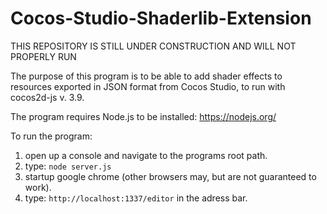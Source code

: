 # Cocos-Studio-Shaderlib-Extension

THIS REPOSITORY IS STILL UNDER CONSTRUCTION AND WILL NOT PROPERLY RUN

The purpose of this program is to be able to add shader effects to resources exported in JSON format from Cocos Studio, to run with cocos2d-js v. 3.9.

The program requires Node.js to be installed: https://nodejs.org/

To run the program: 
1. open up a console and navigate to the programs root path.
2. type: ``` node server.js ```
3. startup google chrome (other browsers may, but are not guaranteed to work).
4. type: ``` http://localhost:1337/editor ``` in the adress bar.
